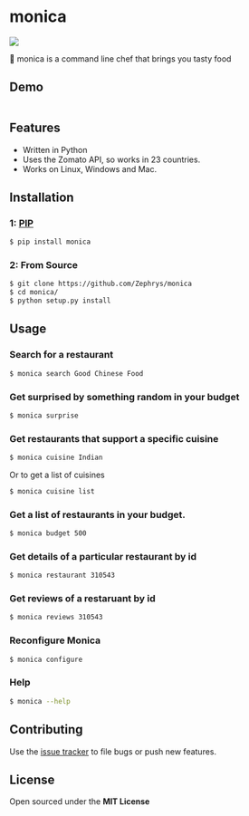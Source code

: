 # monica

![](http://i.imgur.com/mfJa6zi.jpg?1)

:fork_and_knife: monica is a command line chef that brings you tasty food

## Demo
![]()

## Features

- Written in Python
- Uses the Zomato API, so works in 23 countries.
- Works on Linux, Windows and Mac.

## Installation

### 1: [PIP]()

```bash
$ pip install monica
```

### 2: From Source

```bash
$ git clone https://github.com/Zephrys/monica
$ cd monica/
$ python setup.py install
```

## Usage

### Search for a restaurant

```bash
$ monica search Good Chinese Food
```

### Get surprised by something random in your budget

```bash
$ monica surprise
```

### Get restaurants that support a specific cuisine

```bash
$ monica cuisine Indian
```

Or to get a list of cuisines

```bash
$ monica cuisine list
```

### Get a list of restaurants in your budget.

```bash
$ monica budget 500
```

### Get details of a particular restaurant by id

```bash
$ monica restaurant 310543
```

### Get reviews of a restaruant by id

```bash
$ monica reviews 310543
```

### Reconfigure Monica

```bash
$ monica configure
```

### Help

```bash
$ monica --help
```

## Contributing

Use the [issue tracker](https://github.com/Zephrys/monica) to file bugs or push new features.

## License

Open sourced under the **MIT License**
